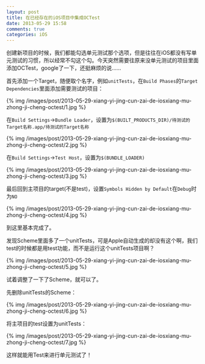```yaml
---
layout: post
title: 在已经存在的iOS项目中集成OCTest
date: 2013-05-29 15:58
comments: true
categories: iOS
---
```

创建新项目的时候，我们都能勾选单元测试那个选项，但是往往在iOS都没有写单元测试的习惯，所以经常不勾这个勾。今天突然需要往原来没单元测试的项目里面添加OCTest，google了一下，还挺麻烦的说……

首先添加一个Target，随便取个名字，例如`unitTests`，在`Build Phases`的`Target Dependencies`里面添加需要测试的项目：

{% img /images/post/2013-05-29-xiang-yi-jing-cun-zai-de-iosxiang-mu-zhong-ji-cheng-octest/1.jpg %}

在`Build Settings`->`Bundle Loader`，设置为`$(BUILT_PRODUCTS_DIR)/待测试的Target名称.app/待测试的Target名称`

{% img /images/post/2013-05-29-xiang-yi-jing-cun-zai-de-iosxiang-mu-zhong-ji-cheng-octest/2.jpg %}

<!-- more -->

在`Build Settings`->`Test Host`，设置为`$(BUNDLE_LOADER)`

{% img /images/post/2013-05-29-xiang-yi-jing-cun-zai-de-iosxiang-mu-zhong-ji-cheng-octest/3.jpg %}

最后回到主项目的target(不是test)，设置`Symbols Hidden by Default`在`Debug`时为`NO`

{% img /images/post/2013-05-29-xiang-yi-jing-cun-zai-de-iosxiang-mu-zhong-ji-cheng-octest/4.jpg %}

到这里基本完成了。

发现Scheme里面多了一个unitTests，可是Apple自动生成的却没有这个啊，我们test的时候都是用test功能，而不是运行这个unitTests项目啊？

{% img /images/post/2013-05-29-xiang-yi-jing-cun-zai-de-iosxiang-mu-zhong-ji-cheng-octest/5.jpg %}

试着调整了一下了Scheme，就可以了。

先删除unitTests的Scheme：

{% img /images/post/2013-05-29-xiang-yi-jing-cun-zai-de-iosxiang-mu-zhong-ji-cheng-octest/6.jpg %}

将主项目的test设置为unitTests：

{% img /images/post/2013-05-29-xiang-yi-jing-cun-zai-de-iosxiang-mu-zhong-ji-cheng-octest/7.jpg %}

这样就能用Test来进行单元测试了！
